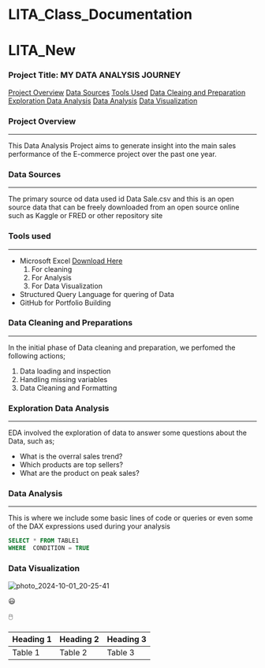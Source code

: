 # LITA_Class_Documentation

# LITA_New  

### Project Title: MY DATA ANALYSIS JOURNEY
[Project Overview](#project-overview)
[Data Sources](#data-sources)
[Tools Used](#tools-used)
[Data Cleaing and Preparation](#data-cleaning-and-preparation)
[Exploration Data Analysis](#exploration-data-analysis)
[Data Analysis](#data-analysis)
[Data Visualization](#data-visualization)

### Project Overview
---
This Data Analysis Project aims to generate insight into the main sales performance of the E-commerce project over the past one year.

### Data Sources
---
The primary source od data used id Data Sale.csv and this is an open source data that can be freely downloaded from an open source online such as Kaggle or FRED or other repository site

### Tools used
---
- Microsoft Excel [Download Here](https://www.microsoft.com)
   1. For cleaning
   2. For Analysis
   3. For Data Visualization
- Structured Query Language for quering of Data
- GitHub for Portfolio Building

### Data Cleaning and Preparations
---
In the initial phase of Data cleaning and preparation, we perfomed the following actions;
1. Data loading and inspection
2. Handling missing variables
3. Data Cleaning and Formatting

### Exploration Data Analysis
---
EDA involved the exploration of data to answer some questions about the Data, such as;
- What is the overral sales trend?
- Which products are top sellers?
- What are the product on peak sales?

### Data Analysis
---
This is where we include some basic lines of code or queries or even some of the DAX expressions used during your analysis
```SQL
SELECT * FROM TABLE1
WHERE  CONDITION = TRUE
```

### Data Visualization

![photo_2024-10-01_20-25-41](https://github.com/user-attachments/assets/e709eed2-129c-4f7c-877d-b2e929e9b278)



😃

🖱️

|Heading 1|Heading 2|Heading 3|
|---------|---------|---------|
|Table 1| Table 2| Table 3|


